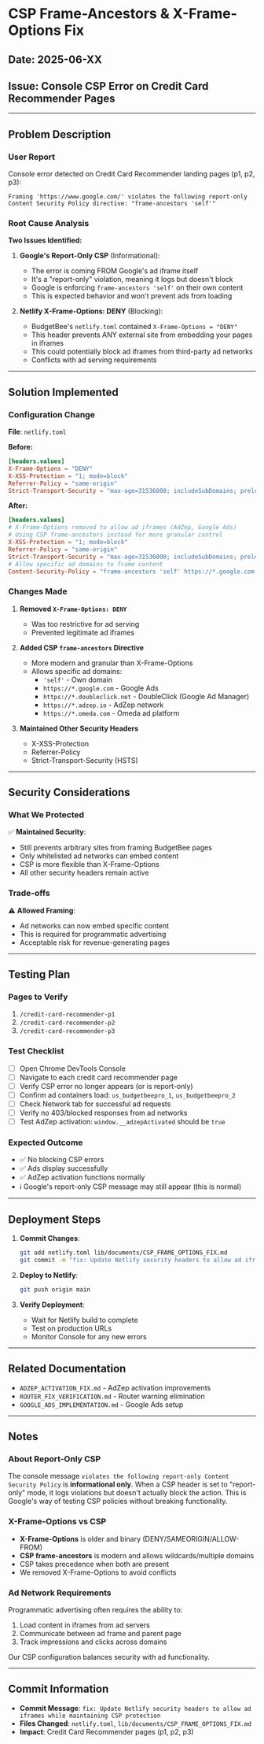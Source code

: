 # CSP Frame-Ancestors & X-Frame-Options Fix

## Date: 2025-06-XX

## Issue: Console CSP Error on Credit Card Recommender Pages

---

## Problem Description

### User Report

Console error detected on Credit Card Recommender landing pages (p1, p2, p3):

```
Framing 'https://www.google.com/' violates the following report-only Content Security Policy directive: "frame-ancestors 'self'"
```

### Root Cause Analysis

**Two Issues Identified:**

1. **Google's Report-Only CSP** (Informational):
   - The error is coming FROM Google's ad iframe itself
   - It's a "report-only" violation, meaning it logs but doesn't block
   - Google is enforcing `frame-ancestors 'self'` on their own content
   - This is expected behavior and won't prevent ads from loading

2. **Netlify X-Frame-Options: DENY** (Blocking):
   - BudgetBee's `netlify.toml` contained `X-Frame-Options = "DENY"`
   - This header prevents ANY external site from embedding your pages in iframes
   - This could potentially block ad iframes from third-party ad networks
   - Conflicts with ad serving requirements

---

## Solution Implemented

### Configuration Change

**File**: `netlify.toml`

**Before:**

```toml
[headers.values]
X-Frame-Options = "DENY"
X-XSS-Protection = "1; mode=block"
Referrer-Policy = "same-origin"
Strict-Transport-Security = "max-age=31536000; includeSubDomains; preload"
```

**After:**

```toml
[headers.values]
# X-Frame-Options removed to allow ad iframes (AdZep, Google Ads)
# Using CSP frame-ancestors instead for more granular control
X-XSS-Protection = "1; mode=block"
Referrer-Policy = "same-origin"
Strict-Transport-Security = "max-age=31536000; includeSubDomains; preload"
# Allow specific ad domains to frame content
Content-Security-Policy = "frame-ancestors 'self' https://*.google.com https://*.doubleclick.net https://*.adzep.io https://*.omeda.com"
```

### Changes Made

1. **Removed `X-Frame-Options: DENY`**
   - Was too restrictive for ad serving
   - Prevented legitimate ad iframes

2. **Added CSP `frame-ancestors` Directive**
   - More modern and granular than X-Frame-Options
   - Allows specific ad domains:
     - `'self'` - Own domain
     - `https://*.google.com` - Google Ads
     - `https://*.doubleclick.net` - DoubleClick (Google Ad Manager)
     - `https://*.adzep.io` - AdZep network
     - `https://*.omeda.com` - Omeda ad platform

3. **Maintained Other Security Headers**
   - X-XSS-Protection
   - Referrer-Policy
   - Strict-Transport-Security (HSTS)

---

## Security Considerations

### What We Protected

✅ **Maintained Security**:

- Still prevents arbitrary sites from framing BudgetBee pages
- Only whitelisted ad networks can embed content
- CSP is more flexible than X-Frame-Options
- All other security headers remain active

### Trade-offs

⚠️ **Allowed Framing**:

- Ad networks can now embed specific content
- This is required for programmatic advertising
- Acceptable risk for revenue-generating pages

---

## Testing Plan

### Pages to Verify

1. `/credit-card-recommender-p1`
2. `/credit-card-recommender-p2`
3. `/credit-card-recommender-p3`

### Test Checklist

- [ ] Open Chrome DevTools Console
- [ ] Navigate to each credit card recommender page
- [ ] Verify CSP error no longer appears (or is report-only)
- [ ] Confirm ad containers load: `us_budgetbeepro_1`, `us_budgetbeepro_2`
- [ ] Check Network tab for successful ad requests
- [ ] Verify no 403/blocked responses from ad networks
- [ ] Test AdZep activation: `window.__adzepActivated` should be `true`

### Expected Outcome

- ✅ No blocking CSP errors
- ✅ Ads display successfully
- ✅ AdZep activation functions normally
- ℹ️ Google's report-only CSP message may still appear (this is normal)

---

## Deployment Steps

1. **Commit Changes**:

   ```bash
   git add netlify.toml lib/documents/CSP_FRAME_OPTIONS_FIX.md
   git commit -m "fix: Update Netlify security headers to allow ad iframes while maintaining CSP protection"
   ```

2. **Deploy to Netlify**:

   ```bash
   git push origin main
   ```

3. **Verify Deployment**:
   - Wait for Netlify build to complete
   - Test on production URLs
   - Monitor Console for any new errors

---

## Related Documentation

- `ADZEP_ACTIVATION_FIX.md` - AdZep activation improvements
- `ROUTER_FIX_VERIFICATION.md` - Router warning elimination
- `GOOGLE_ADS_IMPLEMENTATION.md` - Google Ads setup

---

## Notes

### About Report-Only CSP

The console message `violates the following report-only Content Security Policy` is **informational only**. When a CSP header is set to "report-only" mode, it logs violations but doesn't actually block the action. This is Google's way of testing CSP policies without breaking functionality.

### X-Frame-Options vs CSP

- **X-Frame-Options** is older and binary (DENY/SAMEORIGIN/ALLOW-FROM)
- **CSP frame-ancestors** is modern and allows wildcards/multiple domains
- CSP takes precedence when both are present
- We removed X-Frame-Options to avoid conflicts

### Ad Network Requirements

Programmatic advertising often requires the ability to:

1. Load content in iframes from ad servers
2. Communicate between ad frame and parent page
3. Track impressions and clicks across domains

Our CSP configuration balances security with ad functionality.

---

## Commit Information

- **Commit Message**: `fix: Update Netlify security headers to allow ad iframes while maintaining CSP protection`
- **Files Changed**: `netlify.toml`, `lib/documents/CSP_FRAME_OPTIONS_FIX.md`
- **Impact**: Credit Card Recommender pages (p1, p2, p3)
